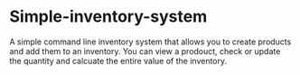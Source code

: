 # Simple-inventory-system
A simple command line inventory system that allows you to create products and add them to an inventory. You can view a prodouct, check or update the quantity and calcuate the entire value of the inventory.
